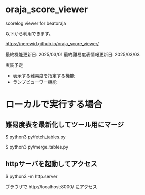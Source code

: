 # oraja_score_viewer
scorelog viewer for beatoraja

以下から利用できます。

https://nerewid.github.io/oraja_score_viewer/

最終機能更新日: 2025/03/01
最終難易度表情報更新日: 2025/03/03

実装予定
- 表示する難易度を指定する機能
- ランプビューワー機能

# ローカルで実行する場合
## 難易度表を最新化してツール用にマージ

$ python3 py/fetch_tables.py

$ python3 py/merge_tables.py

## httpサーバを起動してアクセス
$ python3 -m http.server

ブラウザで http://localhost:8000/ にアクセス
